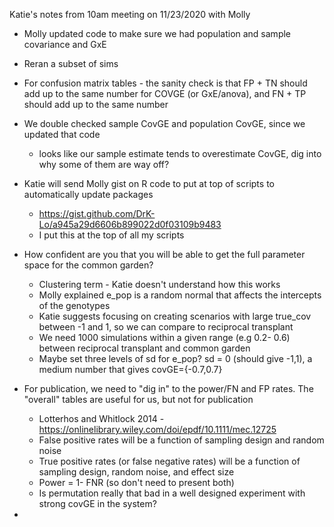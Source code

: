 Katie's notes from 10am meeting on 11/23/2020 with Molly

- Molly updated code to make sure we had population and sample covariance and GxE

- Reran a subset of sims

- For confusion matrix tables - the sanity check is that FP + TN should add up to the same number for COVGE (or GxE/anova), 
and FN + TP should add up to the same number

- We double checked sample CovGE and population CovGE, since we updated that code
  - looks like our sample estimate tends to overestimate CovGE, dig into why some of them are way off?

- Katie will send Molly gist on R code to put at top of scripts to automatically update packages
  - https://gist.github.com/DrK-Lo/a945a29d6606b899022d0f03109b9483 
  - I put this at the top of all my scripts

- How confident are you that you will be able to get the full parameter space for the common garden?
  - Clustering term - Katie doesn't understand how this works
  - Molly explained e_pop is a random normal that affects the intercepts of the genotypes
  - Katie suggests focusing on creating scenarios with large true_cov between -1 and 1, so we can compare to reciprocal transplant
  - We need 1000 simulations within a given range (e.g 0.2- 0.6) between reciprocal transplant and common garden
  - Maybe set three levels of sd for e_pop? sd = 0 (should give -1,1), a medium number that gives covGE={-0.7,0.7}

- For publication, we need to "dig in" to the power/FN and FP rates. The "overall" tables are useful for us, but not for publication
  - Lotterhos and Whitlock 2014 - https://onlinelibrary.wiley.com/doi/epdf/10.1111/mec.12725 
  - False positive rates will be a function of sampling design and random noise
  - True positive rates (or false negative rates) will be a function of sampling design, random noise, and effect size
  - Power = 1- FNR (so don't need to present both)
  - Is permutation really that bad in a well designed experiment with strong covGE in the system?
  
  
- 
